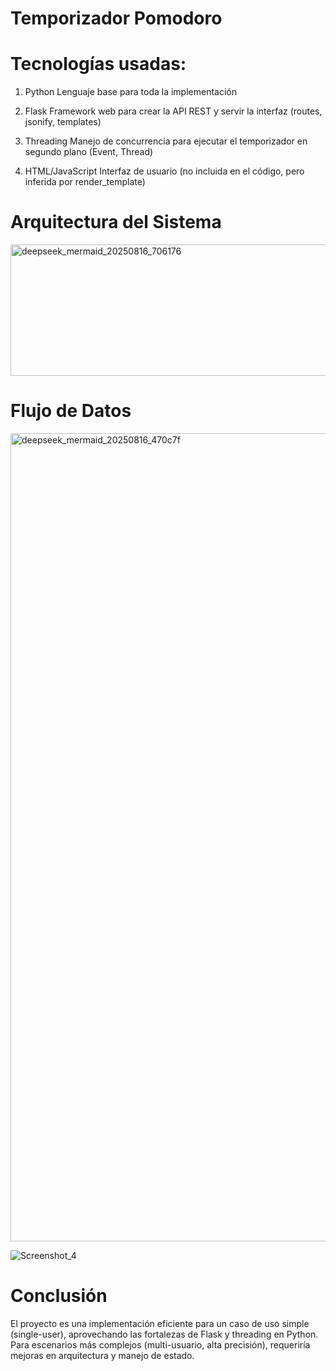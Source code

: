 # Temporizador Pomodoro
# Tecnologías usadas:	
1. Python	Lenguaje base para toda la implementación
   
2. Flask	Framework web para crear la API REST y servir la interfaz (routes, jsonify, templates)
   
3. Threading	Manejo de concurrencia para ejecutar el temporizador en segundo plano (Event, Thread)
   
4. HTML/JavaScript	Interfaz de usuario (no incluida en el código, pero inferida por render_template)

# Arquitectura del Sistema
<img width="2774" height="210" alt="deepseek_mermaid_20250816_706176" src="https://github.com/user-attachments/assets/7cb91192-c97b-4af8-a9cb-1afe8eb9c673" />

# Flujo de Datos
<img width="3192" height="1293" alt="deepseek_mermaid_20250816_470c7f" src="https://github.com/user-attachments/assets/0600b54f-342f-437f-ab6d-e9de8a8c9ec6" />

![Screenshot_4](https://github.com/user-attachments/assets/ed8db5af-9741-4150-889e-2c1949cc5ee0)

# Conclusión
El proyecto es una implementación eficiente para un caso de uso simple (single-user), aprovechando las fortalezas de Flask y threading en Python. Para escenarios más complejos (multi-usuario, alta precisión), requeriría mejoras en arquitectura y manejo de estado.
